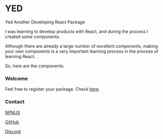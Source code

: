 # YED
Yed Another Developing React Package

I was learning to develop products with React, and during the process I created some components.

Although there are already a large number of excellent components, making your own components is a very important learning process in the process of learning React.

So, here are the components.

### Welcome

Feel free to register your package. Check [here](https://github.com/yedapp/Registration).

### Contact

[NPMJS](https://npmjs.org/org/yedapp)

[GitHub](https://github.com/yedapp)

[Discord](https://community.yed.app)
